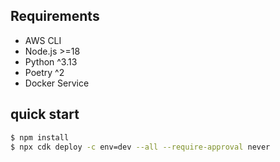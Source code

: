 ## Requirements

* AWS CLI
* Node.js >=18
* Python ^3.13
* Poetry ^2
* Docker Service

## quick start

```bash
$ npm install
$ npx cdk deploy -c env=dev --all --require-approval never
```
